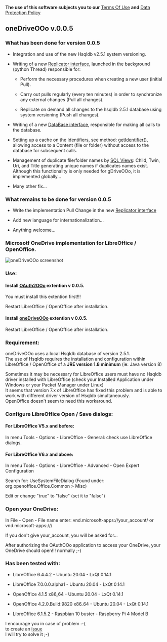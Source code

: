 **The use of this software subjects you to our** [Terms Of Use](https://prrvchr.github.io/oneDriveOOo/oneDriveOOo/registration/TermsOfUse_en) **and** [Data Protection Policy](https://prrvchr.github.io/oneDriveOOo/oneDriveOOo/registration/PrivacyPolicy_en)

## oneDriveOOo v.0.0.5

### What has been done for version 0.0.5

- Integration and use of the new Hsqldb v2.5.1 system versioning.

- Writing of a new [Replicator interface](https://github.com/prrvchr/oneDriveOOo/blob/master/CloudUcpOOo/python/clouducp/replicator.py), launched in the background (python Thread) responsible for:

    - Perform the necessary procedures when creating a new user (initial Pull).

    - Carry out pulls regularly (every ten minutes) in order to synchronize any external changes (Pull all changes).

    - Replicate on demand all changes to the hsqldb 2.5.1 database using system versioning (Push all changes).

- Writing of a new [DataBase interface](https://github.com/prrvchr/oneDriveOOo/blob/master/CloudUcpOOo/python/clouducp/database.py), responsible for making all calls to the database.

- Setting up a cache on the Identifiers, see method: [getIdentifier()](https://github.com/prrvchr/oneDriveOOo/blob/master/CloudUcpOOo/python/clouducp/datasource.py), allowing access to a Content (file or folder) without access to the database for subsequent calls.

- Management of duplicate file/folder names by [SQL Views](https://github.com/prrvchr/oneDriveOOo/blob/master/CloudUcpOOo/python/clouducp/dbqueries.py): Child, Twin, Uri, and Title generating unique names if duplicates names exist.  
Although this functionality is only needed for gDriveOOo, it is implemented globally...

- Many other fix...

### What remains to be done for version 0.0.5

- Write the implementation Pull Change in the new [Replicator interface](https://github.com/prrvchr/oneDriveOOo/blob/master/CloudUcpOOo/python/clouducp/replicator.py)

- Add new language for internationalization...

- Anything welcome...

### Microsotf OneDrive implementation for LibreOffice / OpenOffice.

![oneDriveOOo screenshot](oneDrive.png)

### Use:

#### Install [OAuth2OOo](https://github.com/prrvchr/OAuth2OOo/raw/master/OAuth2OOo.oxt) extention v 0.0.5.

You must install this extention first!!!

Restart LibreOffice / OpenOffice after installation.

#### Install [oneDriveOOo](https://github.com/prrvchr/oneDriveOOo/raw/master/oneDriveOOo.oxt) extention v 0.0.5.

Restart LibreOffice / OpenOffice after installation.

### Requirement:

oneDriveOOo uses a local Hsqldb database of version 2.5.1.  
The use of Hsqldb requires the installation and configuration within  
LibreOffice / OpenOffice of a **JRE version 1.8 minimum** (ie: Java version 8)

Sometimes it may be necessary for LibreOffice users must have no Hsqldb driver installed with LibreOffice (check your Installed Application under Windows or your Packet Manager under Linux)  
It seems that version 7.x of LibreOffice has fixed this problem and is able to work with different driver version of Hsqldb simultaneously.  
OpenOffice doesn't seem to need this workaround.

### Configure LibreOffice Open / Save dialogs:

#### For LibreOffice V5.x and before:

In menu Tools - Options - LibreOffice - General: check use LibreOffice dialogs.

#### For LibreOffice V6.x and above:

In menu Tools - Options - LibreOffice - Advanced - Open Expert Configuration

Search for: UseSystemFileDialog (Found under: org.openoffice.Office.Common > Misc)

Edit or change "true" to "false" (set it to "false")

### Open your OneDrive:

In File - Open - File name enter: vnd.microsoft-apps://your_account/ or vnd.microsoft-apps:///

If you don't give your_account, you will be asked for...

After authorizing the OAuthOOo application to access your OneDrive, your OneDrive should open!!! normally  ;-)

### Has been tested with:

* LibreOffice 6.4.4.2 - Ubuntu 20.04 -  LxQt 0.14.1

* LibreOffice 7.0.0.0.alpha1 - Ubuntu 20.04 -  LxQt 0.14.1

* OpenOffice 4.1.5 x86_64 - Ubuntu 20.04 - LxQt 0.14.1

* OpenOffice 4.2.0.Build:9820 x86_64 - Ubuntu 20.04 - LxQt 0.14.1

* LibreOffice 6.1.5.2 - Raspbian 10 buster - Raspberry Pi 4 Model B

I encourage you in case of problem :-(  
to create an [issue](https://github.com/prrvchr/oneDriveOOo/issues/new)  
I will try to solve it ;-)
